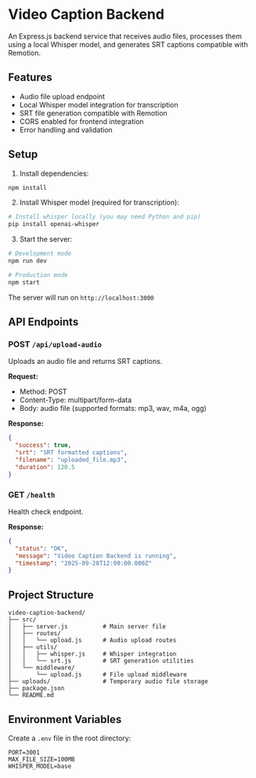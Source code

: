 # Video Caption Backend

An Express.js backend service that receives audio files, processes them using a local Whisper model, and generates SRT captions compatible with Remotion.

## Features

- Audio file upload endpoint
- Local Whisper model integration for transcription
- SRT file generation compatible with Remotion
- CORS enabled for frontend integration
- Error handling and validation

## Setup

1. Install dependencies:

```bash
npm install
```

2. Install Whisper model (required for transcription):

```bash
# Install whisper locally (you may need Python and pip)
pip install openai-whisper
```

3. Start the server:

```bash
# Development mode
npm run dev

# Production mode
npm start
```

The server will run on `http://localhost:3000`

## API Endpoints

### POST `/api/upload-audio`

Uploads an audio file and returns SRT captions.

**Request:**

- Method: POST
- Content-Type: multipart/form-data
- Body: audio file (supported formats: mp3, wav, m4a, ogg)

**Response:**

```json
{
  "success": true,
  "srt": "SRT formatted captions",
  "filename": "uploaded_file.mp3",
  "duration": 120.5
}
```

### GET `/health`

Health check endpoint.

**Response:**

```json
{
  "status": "OK",
  "message": "Video Caption Backend is running",
  "timestamp": "2025-09-28T12:00:00.000Z"
}
```

## Project Structure

```
video-caption-backend/
├── src/
│   ├── server.js          # Main server file
│   ├── routes/
│   │   └── upload.js      # Audio upload routes
│   ├── utils/
│   │   ├── whisper.js     # Whisper integration
│   │   └── srt.js         # SRT generation utilities
│   └── middleware/
│       └── upload.js      # File upload middleware
├── uploads/               # Temporary audio file storage
├── package.json
└── README.md
```

## Environment Variables

Create a `.env` file in the root directory:

```
PORT=3001
MAX_FILE_SIZE=100MB
WHISPER_MODEL=base
```
